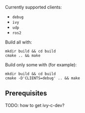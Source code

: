 Currently supported clients:
- `debug`
- `ivy`
- `udp`
- `ros2`

Build all with:
```shell
mkdir build && cd build
cmake .. && make
```

Build only some with (for example):
```shell
mkdir build && cd build
cmake -D'CLIENTS=debug' .. && make
```

## Prerequisites

TODO: how to get ivy-c-dev?

